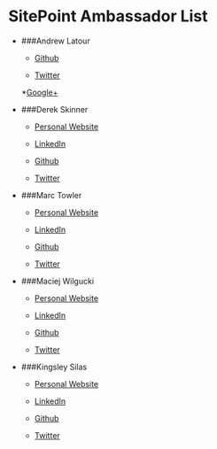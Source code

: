 # SitePoint Ambassador List
* ###Andrew Latour
  * [Github](https://github.com/ajlatour)

  * [Twitter](https://twitter.com/ajlatour)
  
  *[Google+](https://plus.google.com/u/0/+AndrewLatour1990/about)
  
* ###Derek Skinner
  * [Personal Website](https://derekskinner.tv)

  * [LinkedIn](https://www.linkedin.com/in/derekts)

  * [Github](https://github.com/derek-skinner)

  * [Twitter](https://twitter.com/derektskinner)
	
* ###Marc Towler
  * [Personal Website](http://marctowler.co.uk)

  * [LinkedIn](https://uk.linkedin.com/pub/marc-towler/35/bb9/1a3)

  * [Github](https://github.com/MarcTowler)

  * [Twitter](https://twitter.com/marctowler)

* ###Maciej Wilgucki
  * [Personal Website](http://blog.wilgucki.pl)

  * [LinkedIn](https://www.linkedin.com/in/maciejwilgucki)

  * [Github](https://github.com/wilgucki)

  * [Twitter](https://twitter.com/wilgucki)

* ###Kingsley Silas
  * [Personal Website](http://kingsleysilas.wordpress.com)

  * [LinkedIn](https://www.linkedin.com/in/kinsomicrote)

  * [Github](https://github.com/kinsomicrote)

  * [Twitter](https://twitter.com/kingsley_silas)
  


